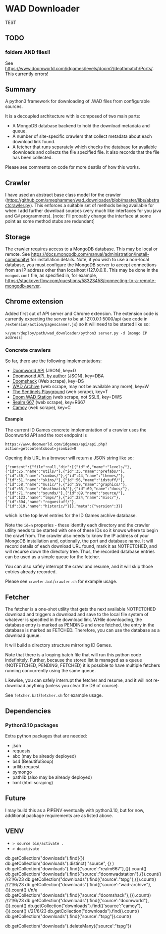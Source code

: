 # WAD Downloader

TEST

## TODO
### folders AND files!!
See https://www.doomworld.com/idgames/levels/doom2/deathmatch/Ports/. This currently errors!

## Summary
A python3 framework for downloading of .WAD files from configurable sources.

It is a decoupled architecture with is composed of two main parts:

 - A MongoDB database backend to hold the download metadata and queue.
 - A number of site-specific crawlers that collect metadata about each download link found. 
 - A fetcher that runs separately which checks the database for available downloads and collects the file specified file. It also records that the file has been collected. 
 
Please see comments on code for more deatils of how this works.

## Crawler
I have used an abstract base class model for the crawler (https://github.com/smeghammer/wad_downloader/blob/master/libs/abstractcrawler.py). This enforces a suitable set of methods being available for when I add further download sources (very much like interfaces for you java and C# programmers). [note: I'll probably change the interface at some point as some method stubs are redundant]

## Storage
The crawler requires access to a MongoDB database. This may be local or remote. See https://docs.mongodb.com/manual/administration/install-community/ for installation details. Note, if you wish to use a non-local database, you must configure the MongoDB server to accept connections from an IP address other than localhost (127.0.0.1). This may be done in the `mongod.conf` file, as specified in, for example, https://stackoverflow.com/questions/58323458/connecting-to-a-remote-mongodb-server. 

## Chrome extension
Added first cut of API server and Chrome extension. The extension code is currently expecting the server to be at 127.0.0.1:5000/api (see code in `/extension/action/pagescanner.js`) so it will need to be started like so:

`>/your/deploy/path/wad_downloader/python3 server.py -d [mongo IP address]`

### Concrete crawlers
So far, there are the following implementations:

 - [Doomworld API](https://www.doomworld.com/idgames/api/api.php?action=getcontents&out=json&id=0) (JSON), key=D
 - [Doomworld API, by author](https://www.doomworld.com/idgames/api/api.php?action=getcontents&out=json&id=0) (JSON), key=DBA
 - [Doomshack](https://doomshack.org/) (Web scrape), key=DS
 - [WAD Archive](https://www.wad-archive.com/Category/WADs) (web scrape, may not be available any more), key=W
 - [The Sentinels Playground](https://allfearthesentinel.net/zandronum/wads.php) (web scrape), key=T
 - [Doom WAD Station](http://www.doomwadstation.net/mega/) (web scrape, not SSL!), key=DWS
 - [Realm 667](https://www.realm667.com/index.php/en/repository-18489) (web scrape), key=R667
 - [Camoy](https://camoy.sdf.org/) (web scrape), key=C

#### Example
The current ID Games concrete implementation of a crawler uses the Doomworld API and the root endpoint is

`https://www.doomworld.com/idgames/api/api.php?action=getcontents&out=json&id=0`

Opening this URL in a browser will return a JSON string like so:

`{"content":{"file":null,"dir":[{"id":6,"name":"levels/"},{"id":25,"name":"utils/"},{"id":35,"name":"prefabs/"},{"id":36,"name":"combos/"},{"id":44,"name":"themes/"},{"id":51,"name":"skins/"},{"id":56,"name":"idstuff/"},{"id":58,"name":"music/"},{"id":59,"name":"graphics/"},{"id":63,"name":"deathmatch/"},{"id":69,"name":"docs/"},{"id":71,"name":"sounds/"},{"id":89,"name":"source/"},{"id":123,"name":"lmps/"},{"id":224,"name":"misc/"},{"id":304,"name":"roguestuff/"},{"id":319,"name":"historic/"}]},"meta":{"version":3}}`

which is the top level entries for the ID Games archive database. 

Note the `id=n` properies - these identify each directory and the crawler utility needs to be started with one of these IDs so it knows where to begin the crawl from. The crawler also needs to know the IP address of your MongoDB installation and, optionally, the port and database name. It will record details of each download URL found, mark it as NOTFETCHED, and will recurse down the directory tree. Thus, the recorded database entries can be used as a simple queue for the fetcher.

You can also safely interrupt the crawl and resume, and it will skip those entries already recorded.

Please see `crawler.bat`/`crawler.sh` for example usage.


## Fetcher
The fetcher is a one-shot utility that gets the next available NOTFETCHED download and triggers a download and save to the local file system of whatever is specified in the download link. WHile downloading, the database entry is marked as PENDING and once fetched, the entry in the database is marked as FETCHED. Therefore, you can use the database as a download queue. 

It will build a directory structure mirroring ID Games.

Note that there is a looping batch file that will run this python code indefinitely. Further, because the stored list is managed as a queue (NOTFETCHED, PENDING, FETCHED) it is possible to have multiple fetchers running concurrently using the same queue.

Likewise, you can safely interrupt the fetcher and resume, and it will not re-download anything (unless you clear the DB of course).

See `fetcher.bat`/`fetcher.sh` for example usage.

## Dependencies

### Python3.10 packages
Extra python packages that are needed:

 - json
 - requests
 - abc (may be already deployed)
 - bs4 (BeautifulSoup)
 - urllib.request
 - pymongo
 - pathlib (also may be already deployed)
 - lxml (html scraping)
 

## Future
I may build this as a PIPENV eventually with python3.10, but for now, additional package requirements are as listed above.

## VENV
 - `> source bin/activate .`
 - `> deactivate`

db.getCollection("downloads").find({})
db.getCollection("downloads").distinct(
"source", {}
)
db.getCollection("downloads").find({'source':"realm667"},{}).count()
db.getCollection("downloads").find({'source':"doomwadstation"},{}).count() //21/6/23
db.getCollection("downloads").find({'source':"tspg"},{}).count() //21/6/23
db.getCollection("downloads").find({'source':"wad-archive"},{}).count() //n/a
db.getCollection("downloads").find({'source':"doomshack"},{}).count() //21/6/23
db.getCollection("downloads").find({'source':"doomworld"},{}).count()
db.getCollection("downloads").find({'source':"camoy"},{}).count() //21/6/23
db.getCollection("downloads").find().count()
db.getCollection("downloads").find({'source':"tspg"}).count()

db.getCollection("downloads").deleteMany({'source':"tspg"})
